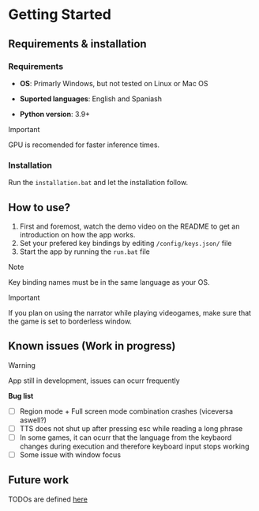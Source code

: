 # Getting Started
## Requirements & installation
### Requirements
- **OS**: Primarly Windows, but not tested on Linux or Mac OS

- **Suported languages**: English and Spaniash

- **Python version**: 3.9+
  
> [!IMPORTANT]
> GPU is recomended for faster inference times.

### Installation
Run the `installation.bat` and let the installation follow.

## How to use?
1. First and foremost, watch the demo video on the README to get an introduction on how the app works.
2. Set your prefered key bindings by editing `/config/keys.json/` file
3. Start the app by running the `run.bat` file

> [!NOTE]
> Key binding names must be in the same language as your OS.

> [!IMPORTANT]
> If you plan on using the narrator while playing videogames, make sure that the game is set to borderless window.

## Known issues (Work in progress)
> [!WARNING]
> App still in development, issues can ocurr frequently 

**Bug list**
- [ ] Region mode + Full screen mode combination crashes (viceversa aswell?)
- [ ] TTS does not shut up after pressing esc while reading a long phrase
- [ ] In some games, it can ocurr that the language from the keybaord changes during execution and therefore keyboard input stops working
- [ ] Some issue with window focus
  
## Future work
TODOs are defined [here](https://github.com/arcb01/gaming-narrator/blob/main/docs/todos.md)


